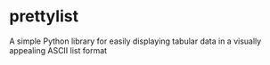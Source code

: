 # prettylist
A simple Python library for easily displaying tabular data in a visually appealing ASCII list format
